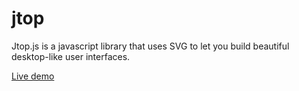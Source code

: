 jtop
==============

Jtop.js is a javascript library that uses SVG to let you build beautiful desktop-like user interfaces.

[Live demo](http://coderitual.github.io/jtop/ "jtop")